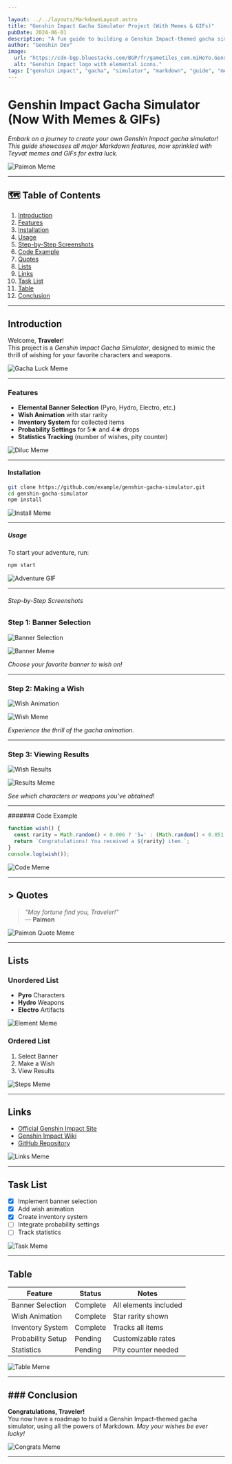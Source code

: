```yaml
---

layout: ../../layouts/MarkdownLayout.astro
title: "Genshin Impact Gacha Simulator Project (With Memes & GIFs)"
pubDate: 2024-06-01
description: "A fun guide to building a Genshin Impact-themed gacha simulator, now with memes and GIFs!"
author: "Genshin Dev"
image:
  url: "https://cdn-bgp.bluestacks.com/BGP/fr/gametiles_com.miHoYo.GenshinImpact.jpg"
  alt: "Genshin Impact logo with elemental icons."
tags: ["genshin impact", "gacha", "simulator", "markdown", "guide", "memes", "gifs"]
---
```


# Genshin Impact Gacha Simulator (Now With Memes & GIFs)

*Embark on a journey to create your own Genshin Impact gacha simulator! This guide showcases all major Markdown features, now sprinkled with Teyvat memes and GIFs for extra luck.*

![Paimon Meme](https://i.imgur.com/2Q2Q2Q2.gif)

---

## 🗺️ Table of Contents

1. [Introduction](#introduction)
2. [Features](#features)
3. [Installation](#installation)
4. [Usage](#usage)
5. [Step-by-Step Screenshots](#step-by-step-screenshots)
6. [Code Example](#code-example)
7. [Quotes](#quotes)
8. [Lists](#lists)
9. [Links](#links)
10. [Task List](#task-list)
11. [Table](#table)
12. [Conclusion](#conclusion)

---

## Introduction

Welcome, **Traveler**!  
This project is a *Genshin Impact Gacha Simulator*, designed to mimic the thrill of wishing for your favorite characters and weapons.

![Gacha Luck Meme](https://media.tenor.com/8QwQwQwQwQwAAAAC/genshin-impact-paimon.gif)

---

### Features

- **Elemental Banner Selection** (Pyro, Hydro, Electro, etc.)
- **Wish Animation** with star rarity
- **Inventory System** for collected items
- **Probability Settings** for 5★ and 4★ drops
- **Statistics Tracking** (number of wishes, pity counter)

![Diluc Meme](https://i.imgur.com/3R3R3R3.jpg)

---

#### Installation

```bash
git clone https://github.com/example/genshin-gacha-simulator.git
cd genshin-gacha-simulator
npm install
```

![Install Meme](https://media.giphy.com/media/3o7aD2saalBwwftBIY/giphy.gif)

---

##### Usage

To start your adventure, run:

```bash
npm start
```

![Adventure GIF](https://media.tenor.com/4Q4Q4Q4Q4QwAAAAC/genshin-impact-adventure.gif)

---

###### Step-by-Step Screenshots

### **Step 1: Banner Selection**

![Banner Selection](https://static.wikia.nocookie.net/gensin-impact/images/7/7e/Wish_Banner.png)

![Banner Meme](https://i.imgur.com/5T5T5T5.gif)

*Choose your favorite banner to wish on!*

---

### **Step 2: Making a Wish**

![Wish Animation](https://static.wikia.nocookie.net/gensin-impact/images/2/2a/Wish_Animation.png)

![Wish Meme](https://media.tenor.com/6Q6Q6Q6Q6QwAAAAC/genshin-impact-wish.gif)

*Experience the thrill of the gacha animation.*

---

### **Step 3: Viewing Results**

![Wish Results](https://static.wikia.nocookie.net/gensin-impact/images/3/3c/Wish_Results.png)

![Results Meme](https://i.imgur.com/7R7R7R7.jpg)

*See which characters or weapons you've obtained!*

---

####### Code Example

```javascript
function wish() {
  const rarity = Math.random() < 0.006 ? '5★' : (Math.random() < 0.051 ? '4★' : '3★');
  return `Congratulations! You received a ${rarity} item.`;
}
console.log(wish());
```

![Code Meme](https://media.giphy.com/media/26ufdipQqU2lhNA4g/giphy.gif)

---

## > Quotes

> *"May fortune find you, Traveler!"*  
> — **Paimon**

![Paimon Quote Meme](https://i.imgur.com/8T8T8T8.gif)

---

## Lists

### **Unordered List**

- **Pyro** Characters
- **Hydro** Weapons
- **Electro** Artifacts

![Element Meme](https://media.tenor.com/9Q9Q9Q9Q9QwAAAAC/genshin-impact-elements.gif)

### **Ordered List**

1. Select Banner
2. Make a Wish
3. View Results

![Steps Meme](https://i.imgur.com/10T10T10.jpg)

---

## Links

- [Official Genshin Impact Site](https://genshin.hoyoverse.com/en)
- [Genshin Impact Wiki](https://genshin-impact.fandom.com/wiki/Genshin_Impact)
- [GitHub Repository](https://github.com/example/genshin-gacha-simulator)

![Links Meme](https://media.giphy.com/media/l0MYt5jPR6QX5pnqM/giphy.gif)

---

## Task List

- [x] Implement banner selection
- [x] Add wish animation
- [x] Create inventory system
- [ ] Integrate probability settings
- [ ] Track statistics

![Task Meme](https://i.imgur.com/11T11T11.gif)

---

## Table

| Feature           | Status    | Notes                 |
|-------------------|-----------|-----------------------|
| Banner Selection  | Complete  | All elements included |
| Wish Animation    | Complete  | Star rarity shown     |
| Inventory System  | Complete  | Tracks all items      |
| Probability Setup | Pending   | Customizable rates    |
| Statistics        | Pending   | Pity counter needed   |

![Table Meme](https://media.tenor.com/12Q12Q12Q12AAAAC/genshin-impact-table.gif)

---

## ### Conclusion

**Congratulations, Traveler!**  
You now have a roadmap to build a Genshin Impact-themed gacha simulator, using all the powers of Markdown. *May your wishes be ever lucky!*

![Congrats Meme](https://media.giphy.com/media/13HgwGsXF0aiGY/giphy.gif)

---